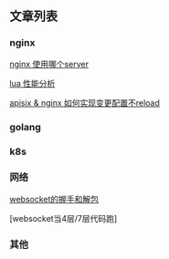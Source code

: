 ## 文章列表

### nginx
[nginx 使用哪个server](nginx/find_virtual_server.md)

[lua 性能分析](nginx/lua_performance.md)

[apisix & nginx 如何实现变更配置不reload](nginx/dyups_dyserver.md)



### golang

### k8s

### 网络
[websocket的握手和解包](websocket/websocket_frame.md)

[websocket当4层/7层代码跑]

### 其他
